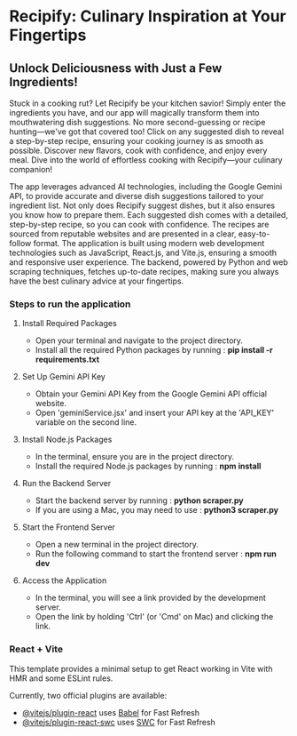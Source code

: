 # Recipify: Culinary Inspiration at Your Fingertips
## Unlock Deliciousness with Just a Few Ingredients!

Stuck in a cooking rut? Let Recipify be your kitchen savior! Simply enter the ingredients you have, and our app will magically transform them into mouthwatering dish suggestions. No more second-guessing or recipe hunting—we've got that covered too! Click on any suggested dish to reveal a step-by-step recipe, ensuring your cooking journey is as smooth as possible. Discover new flavors, cook with confidence, and enjoy every meal. Dive into the world of effortless cooking with Recipify—your culinary companion!

The app leverages advanced AI technologies, including the Google Gemini API, to provide accurate and diverse dish suggestions tailored to your ingredient list. Not only does Recipify suggest dishes, but it also ensures you know how to prepare them. Each suggested dish comes with a detailed, step-by-step recipe, so you can cook with confidence. The recipes are sourced from reputable websites and are presented in a clear, easy-to-follow format. The application is built using modern web development technologies such as JavaScript, React.js, and Vite.js, ensuring a smooth and responsive user experience. The backend, powered by Python and web scraping techniques, fetches up-to-date recipes, making sure you always have the best culinary advice at your fingertips.

### Steps to run the application 

1. Install Required Packages
   * Open your terminal and navigate to the project directory.
   * Install all the required Python packages by running : **pip install -r requirements.txt**
    
2. Set Up Gemini API Key
   * Obtain your Gemini API Key from the Google Gemini API official website.
   * Open 'geminiService.jsx' and insert your API key at the 'API_KEY' variable on the second line.

3. Install Node.js Packages
   * In the terminal, ensure you are in the project directory.
   * Install the required Node.js packages by running : **npm install**
  
4. Run the Backend Server
   * Start the backend server by running : **python scraper.py**
   * If you are using a Mac, you may need to use : **python3 scraper.py**

5. Start the Frontend Server
   * Open a new terminal in the project directory.
   * Run the following command to start the frontend server : **npm run dev**
  
6. Access the Application
   * In the terminal, you will see a link provided by the development server.
   * Open the link by holding 'Ctrl' (or 'Cmd' on Mac) and clicking the link.

### React + Vite

This template provides a minimal setup to get React working in Vite with HMR and some ESLint rules.

Currently, two official plugins are available:

- [@vitejs/plugin-react](https://github.com/vitejs/vite-plugin-react/blob/main/packages/plugin-react/README.md) uses [Babel](https://babeljs.io/) for Fast Refresh
- [@vitejs/plugin-react-swc](https://github.com/vitejs/vite-plugin-react-swc) uses [SWC](https://swc.rs/) for Fast Refresh
